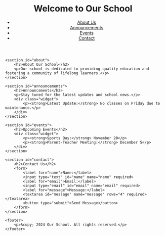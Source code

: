 <!DOCTYPE html>
<html lang="en">
<head>
    <meta charset="UTF-8">
    <meta name="viewport" content="width=device-width, initial-scale=1.0">
    <title>School Website</title>
    <link rel="stylesheet" href="style.css">
</head>
<body>
    <header>
        <h1>Welcome to Our School</h1>
        <nav>
            <ul>
                <li><a href="#about">About Us</a></li>
                <li><a href="#announcements">Announcements</a></li>
                <li><a href="#events">Events</a></li>
                <li><a href="#contact">Contact</a></li>
            </ul>
        </nav>
    </header>

    <section id="about">
        <h2>About Our School</h2>
        <p>Our school is dedicated to providing quality education and fostering a community of lifelong learners.</p>
    </section>

    <section id="announcements">
        <h2>Announcements</h2>
        <p>Stay tuned for the latest updates and school news.</p>
        <div class="widget">
            <p><strong>Latest Update:</strong> No classes on Friday due to maintenance.</p>
        </div>
    </section>

    <section id="events">
        <h2>Upcoming Events</h2>
        <div class="widget">
            <p><strong>Sports Day:</strong> November 20</p>
            <p><strong>Parent-Teacher Meeting:</strong> December 5</p>
        </div>
    </section>

    <section id="contact">
        <h2>Contact Us</h2>
        <form>
            <label for="name">Name:</label>
            <input type="text" id="name" name="name" required>
            <label for="email">Email:</label>
            <input type="email" id="email" name="email" required>
            <label for="message">Message:</label>
            <textarea id="message" name="message" rows="4" required></textarea>
            <button type="submit">Send Message</button>
        </form>
    </section>

    <footer>
        <p>&copy; 2024 Our School. All rights reserved.</p>
    </footer>
</body>
</html>
